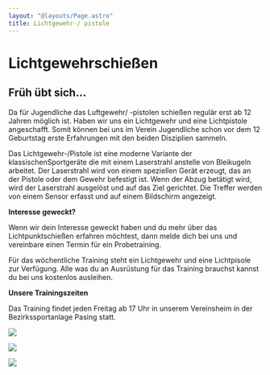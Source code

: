 ```yaml
---
layout: "@layouts/Page.astro"
title: Lichtgewehr-/ pistole
---
```

# Lichtgewehr&shy;schießen

## Früh übt sich...

Da für Jugendliche das Luftgewehr/ -pistolen schießen regulär erst ab 12 Jahren möglich ist. Haben wir uns ein Lichtgewehr und eine Lichtpistole angeschafft. Somit können bei uns im Verein Jugendliche schon vor dem 12 Geburtstag erste Erfahrungen mit den beiden Disziplien sammeln.

Das Lichtgewehr-/Pistole ist eine moderne Variante der klassischenSportgeräte die mit einem Laserstrahl anstelle von Bleikugeln arbeitet. Der Laserstrahl wird von einem speziellen Gerät erzeugt, das an der Pistole oder dem Gewehr befestigt ist. Wenn der Abzug betätigt wird, wird der Laserstrahl ausgelöst und auf das Ziel gerichtet. Die Treffer werden von einem Sensor erfasst und auf einem Bildschirm angezeigt.

**Interesse geweckt?**

Wenn wir dein Interesse geweckt haben und du mehr über das Lichtpunktschießen erfahren möchtest, dann melde dich bei uns und vereinbare einen Termin für ein Probetraining. 

Für das wöchentliche Training steht ein Lichtgewehr und eine Lichtpisole zur Verfügung. Alle was du an Ausrüstung für das Training brauchst kannst du bei uns kostenlos ausleihen.

**Unsere Trainingszeiten**

Das Training findet jeden Freitag ab 17 Uhr in unserem Vereinsheim in der Bezirkssportanlage Pasing statt.

![](/images/uploads/img_8376.jpg)

![](/images/uploads/img_8377.jpg)

![](/images/uploads/img_8378.jpg)